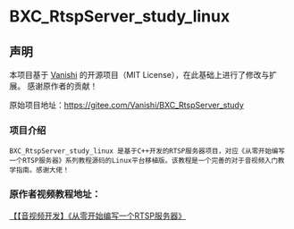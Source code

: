 # BXC_RtspServer_study_linux

## 声明

本项目基于 [Vanishi](https://gitee.com/Vanishi ) 的开源项目（MIT License），在此基础上进行了修改与扩展。
感谢原作者的贡献！

原始项目地址：https://gitee.com/Vanishi/BXC_RtspServer_study

### 项目介绍
~~~
BXC_RtspServer_study_linux 是基于C++开发的RTSP服务器项目，对应《从零开始编写一个RTSP服务器》系列教程源码的Linux平台移植版。该教程是一个完善的对于音视频入门教学指南。感谢大佬！
~~~


### 原作者视频教程地址：
[【【音视频开发】《从零开始编写一个RTSP服务器》](https://www.bilibili.com/video/BV1xd4y147Fb?vd_source=5c6b256ee59c6f57d9082a98d31083b8) 







